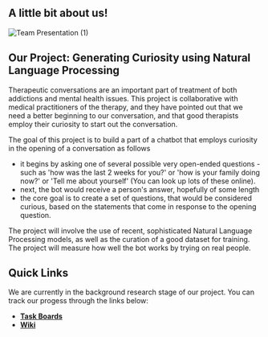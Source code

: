 ## A little bit about us!
![Team Presentation (1)](https://user-images.githubusercontent.com/49126997/164299986-aea28f44-2c31-467c-a982-f2baa4d09099.png)

## Our Project: Generating Curiosity using Natural Language Processing

Therapeutic conversations are an important part of treatment of both addictions and mental health issues. This project is collaborative with medical practitioners of the therapy, and they have pointed out that we need a better beginning to our conversation, and that good therapists employ their curiosity to start out the conversation.

The goal of this project is to build a part of a chatbot that employs curiosity in the opening of a conversation as follows
- it begins by asking one of several possible very open-ended questions - such as 'how was the last 2 weeks for you?' or 'how is your family doing now?' or 'Tell me about yourself' (You can look up lots of these online).
- next, the bot would receive a person's answer, hopefully of some length
- the core goal is to create a set of questions, that would be considered curious, based on the statements that come in response to the opening question.

The project will involve the use of recent, sophisticated Natural Language Processing models, as well as the curation of a good dataset for training. The project will measure how well the bot works by trying on real people.

## Quick Links

We are currently in the background research stage of our project. You can track our progess through the links below:
- [**Task Boards**](https://github.com/orgs/Team-Curiosity-2022/projects?type=beta)
- [**Wiki**](https://github.com/Team-Curiosity-2022/.github/wiki)
